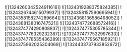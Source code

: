 ![[1324260342524911616]]
![[1324319288375824385]]
![[1324326744615079937]]
![[1324358157590695941]]
![[1324358158274289664]]
![[1324368136586498052]]
![[1324368138016747521]]
![[1324374772688572416]]
![[1324374774290808837]]
![[1324374775305785344]]
![[1324374776329232387]]
![[1324374777532997633]]
![[1324374778535436289]]
![[1324374779567185921]]
![[1324375962025304069]]
![[1324433737933852672]]
